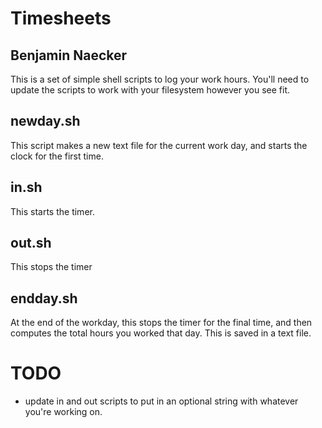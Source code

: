 Timesheets
==========

Benjamin Naecker
----------------

This is a set of simple shell scripts to log your work hours.
You'll need to update the scripts to work with your filesystem however you
see fit.

newday.sh
---------

This script makes a new text file for the current work day, and starts the 
clock for the first time.

in.sh
-----

This starts the timer.

out.sh
------

This stops the timer

endday.sh
--------

At the end of the workday, this stops the timer for the final time, and
then computes the total hours you worked that day. This is saved in a text
file.

TODO
====

+ update in and out scripts to put in an optional string with whatever you're
working on.
